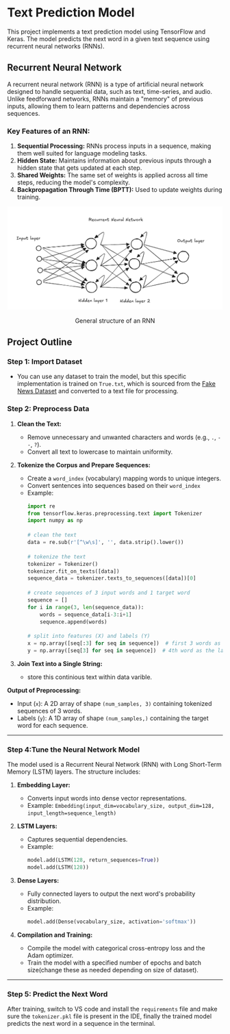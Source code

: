 # Text Prediction Model

This project implements a text prediction model using TensorFlow and Keras. The model predicts the next word in a given text sequence using recurrent neural networks (RNNs).



## Recurrent Neural Network

A recurrent neural network (RNN) is a type of artificial neural network designed to handle sequential data, such as text, time-series, and audio. Unlike feedforward networks, RNNs maintain a "memory" of previous inputs, allowing them to learn patterns and dependencies across sequences.

### Key Features of an RNN:
1. **Sequential Processing:** RNNs process inputs in a sequence, making them well suited for language modeling tasks.
2. **Hidden State:** Maintains information about previous inputs through a hidden state that gets updated at each step.
3. **Shared Weights:** The same set of weights is applied across all time steps, reducing the model's complexity.
4. **Backpropagation Through Time (BPTT):** Used to update weights during training.

![RNN General Structure](/diagrams/RNN_diagram.jpg)

<center> General structure of an RNN</center>



## Project Outline

### **Step 1: Import Dataset**
- You can use any dataset to train the model, but this specific implementation is trained on `True.txt`, which is sourced from the [Fake News Dataset](https://www.kaggle.com/datasets/jainpooja/fake-news-detection) and converted to a text file for processing.

### **Step 2: Preprocess Data**

1. **Clean the Text:**
   - Remove unnecessary and unwanted characters and words (e.g., `.`, `--`, `?`).
   - Convert all text to lowercase to maintain uniformity.

2. **Tokenize the Corpus and Prepare Sequences:**
   - Create a `word_index` (vocabulary) mapping words to unique integers.
   - Convert sentences into sequences based on their `word_index`
   - Example:
     ```python
     import re
     from tensorflow.keras.preprocessing.text import Tokenizer
     import numpy as np

     # clean the text
     data = re.sub(r'[^\w\s]', '', data.strip().lower())

     # tokenize the text
     tokenizer = Tokenizer()
     tokenizer.fit_on_texts([data])
     sequence_data = tokenizer.texts_to_sequences([data])[0]

     # create sequences of 3 input words and 1 target word
     sequence = []
     for i in range(3, len(sequence_data)):
         words = sequence_data[i-3:i+1]
         sequence.append(words)

     # split into features (X) and labels (Y)
     x = np.array([seq[:3] for seq in sequence])  # first 3 words as input
     y = np.array([seq[3] for seq in sequence])  # 4th word as the label
     ```

3. **Join Text into a Single String:**
   - store this continious text within data varible.

**Output of Preprocessing:**
- Input (`x`): A 2D array of shape `(num_samples, 3)` containing tokenized sequences of 3 words.
- Labels (`y`): A 1D array of shape `(num_samples,)` containing the target word for each sequence.

---


### **Step 4:Tune the Neural Network Model**

The model used is a Recurrent Neural Network (RNN) with Long Short-Term Memory (LSTM) layers. The structure includes:

1. **Embedding Layer:**
   - Converts input words into dense vector representations.
   - Example: `Embedding(input_dim=vocabulary_size, output_dim=128, input_length=sequence_length)`
2. **LSTM Layers:**
   - Captures sequential dependencies.
   - Example:
     ```python
     model.add(LSTM(128, return_sequences=True))
     model.add(LSTM(128))
     ```
3. **Dense Layers:**
   - Fully connected layers to output the next word's probability distribution.
   - Example:
     ```python
     model.add(Dense(vocabulary_size, activation='softmax'))
     ```

4. **Compilation and Training:**
   - Compile the model with categorical cross-entropy loss and the Adam optimizer.
   - Train the model with a specified number of epochs and batch size(change these as needed depending on size of dataset).

---

### **Step 5: Predict the Next Word**

After training, switch to VS code and install the `requirements` file and make sure the `tokenizer.pkl` file is present in the IDE, finally the trained model predicts the next word in a sequence in the terminal.

